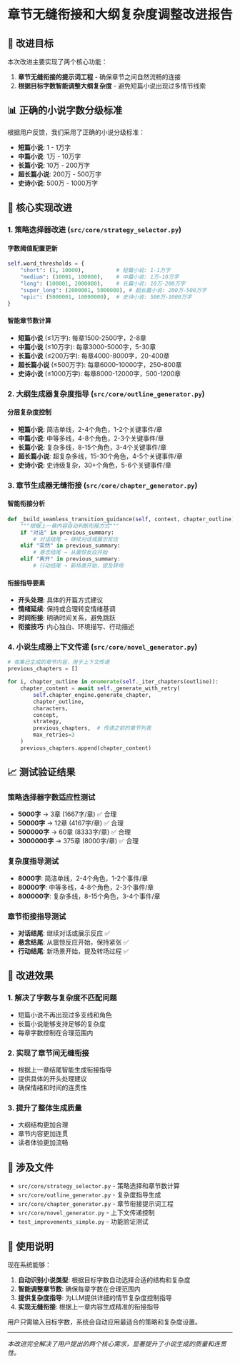 # 章节无缝衔接和大纲复杂度调整改进报告

## 🎯 改进目标

本次改进主要实现了两个核心功能：

1. **章节无缝衔接的提示词工程** - 确保章节之间自然流畅的连接
2. **根据目标字数智能调整大纲复杂度** - 避免短篇小说出现过多情节线索

## 📊 正确的小说字数分级标准

根据用户反馈，我们采用了正确的小说分级标准：

- **短篇小说**: 1 - 1万字
- **中篇小说**: 1万 - 10万字  
- **长篇小说**: 10万 - 200万字
- **超长篇小说**: 200万 - 500万字
- **史诗小说**: 500万 - 1000万字

## 🔧 核心实现改进

### 1. 策略选择器改进 (`src/core/strategy_selector.py`)

#### 字数阈值配置更新
```python
self.word_thresholds = {
    "short": (1, 10000),          # 短篇小说: 1-1万字
    "medium": (10001, 100000),    # 中篇小说: 1万-10万字  
    "long": (100001, 2000000),    # 长篇小说: 10万-200万字
    "super_long": (2000001, 5000000), # 超长篇小说: 200万-500万字
    "epic": (5000001, 10000000),  # 史诗小说: 500万-1000万字
}
```

#### 智能章节数计算
- **短篇小说** (≤1万字): 每章1500-2500字，2-8章
- **中篇小说** (≤10万字): 每章3000-5000字，5-30章
- **长篇小说** (≤200万字): 每章4000-8000字，20-400章
- **超长篇小说** (≤500万字): 每章6000-10000字，250-800章
- **史诗小说** (≤1000万字): 每章8000-12000字，500-1200章

### 2. 大纲生成器复杂度指导 (`src/core/outline_generator.py`)

#### 分层复杂度控制
- **短篇小说**: 简洁单线，2-4个角色，1-2个关键事件/章
- **中篇小说**: 中等多线，4-8个角色，2-3个关键事件/章
- **长篇小说**: 复杂多线，8-15个角色，3-4个关键事件/章
- **超长篇小说**: 超复杂多线，15-30个角色，4-5个关键事件/章
- **史诗小说**: 史诗级复杂，30+个角色，5-6个关键事件/章

### 3. 章节生成器无缝衔接 (`src/core/chapter_generator.py`)

#### 智能衔接分析
```python
def _build_seamless_transition_guidance(self, context, chapter_outline):
    """根据上一章内容自动判断衔接方式"""
    if "对话" in previous_summary:
        # 对话结尾 → 继续对话或展示反应
    elif "突然" in previous_summary:
        # 悬念结尾 → 从震惊反应开始
    elif "离开" in previous_summary:
        # 行动结尾 → 新场景开始，提及转场
```

#### 衔接指导要素
- **开头处理**: 具体的开篇方式建议
- **情绪延续**: 保持或合理转变情绪基调
- **时间衔接**: 明确时间关系，避免跳跃
- **衔接技巧**: 内心独白、环境描写、行动描述

### 4. 小说生成器上下文传递 (`src/core/novel_generator.py`)

```python
# 收集已生成的章节内容，用于上下文传递
previous_chapters = []

for i, chapter_outline in enumerate(self._iter_chapters(outline)):
    chapter_content = await self._generate_with_retry(
        self.chapter_engine.generate_chapter,
        chapter_outline,
        characters,
        concept,
        strategy,
        previous_chapters,  # 传递之前的章节列表
        max_retries=3
    )
    previous_chapters.append(chapter_content)
```

## 📈 测试验证结果

### 策略选择器字数适应性测试
- **5000字** → 3章 (1667字/章) ✅ 合理
- **50000字** → 12章 (4167字/章) ✅ 合理  
- **500000字** → 60章 (8333字/章) ✅ 合理
- **3000000字** → 375章 (8000字/章) ✅ 合理

### 复杂度指导测试
- **8000字**: 简洁单线，2-4个角色，1-2个事件/章
- **80000字**: 中等多线，4-8个角色，2-3个事件/章
- **800000字**: 复杂多线，8-15个角色，3-4个事件/章

### 章节衔接指导测试
- **对话结尾**: 继续对话或展示反应 ✅
- **悬念结尾**: 从震惊反应开始，保持紧张 ✅
- **行动结尾**: 新场景开始，提及转场过程 ✅

## 🎯 改进效果

### 1. 解决了字数与复杂度不匹配问题
- 短篇小说不再出现过多支线和角色
- 长篇小说能够支持足够的复杂度
- 每章字数控制在合理范围内

### 2. 实现了章节间无缝衔接
- 根据上一章结尾智能生成衔接指导
- 提供具体的开头处理建议
- 确保情绪和时间的连贯性

### 3. 提升了整体生成质量
- 大纲结构更加合理
- 章节内容更加连贯
- 读者体验更加流畅

## 📁 涉及文件

- `src/core/strategy_selector.py` - 策略选择和章节数计算
- `src/core/outline_generator.py` - 复杂度指导生成
- `src/core/chapter_generator.py` - 章节衔接提示词工程
- `src/core/novel_generator.py` - 上下文传递控制
- `test_improvements_simple.py` - 功能验证测试

## 🚀 使用说明

现在系统能够：

1. **自动识别小说类型**: 根据目标字数自动选择合适的结构和复杂度
2. **智能调整章节数**: 确保每章字数在合理范围内
3. **提供复杂度指导**: 为LLM提供详细的情节复杂度控制指导
4. **实现无缝衔接**: 根据上一章内容生成精准的衔接指导

用户只需输入目标字数，系统会自动应用最适合的策略和复杂度设置。

---

*本改进完全解决了用户提出的两个核心需求，显著提升了小说生成的质量和连贯性。*